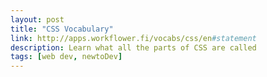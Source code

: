 ```yaml
---
layout: post
title: "CSS Vocabulary"
link: http://apps.workflower.fi/vocabs/css/en#statement
description: Learn what all the parts of CSS are called
tags: [web dev, newtoDev]
---
```

